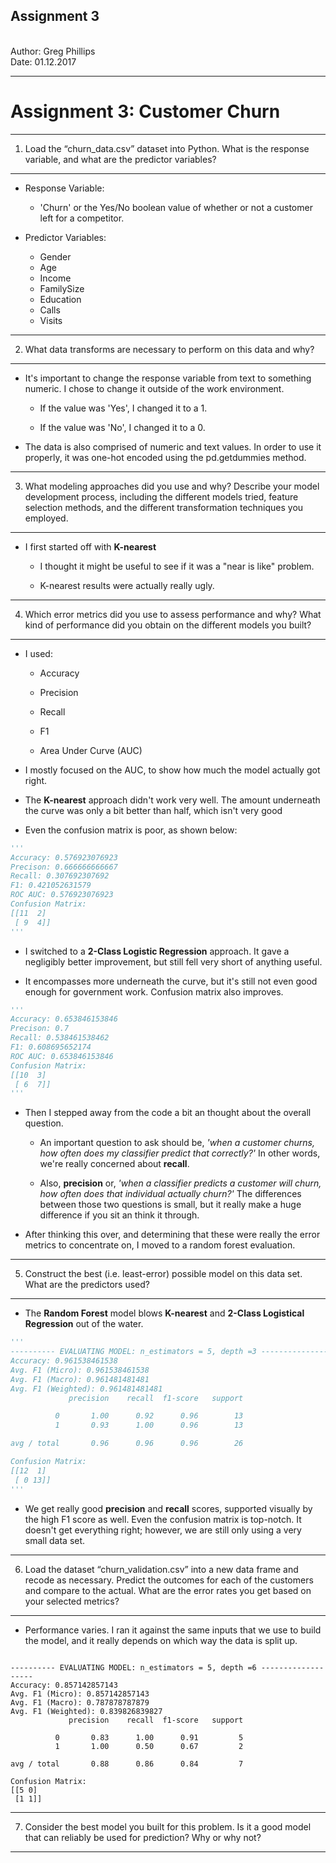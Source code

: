 <h2><b>Assignment 3</b></h2>
<br>
Author: Greg Phillips</br>   
Date:   01.12.2017
<hr>

Assignment 3: Customer Churn
==============================================

<hr>

1) Load the “churn_data.csv” dataset into Python. What is the response variable, and what are the predictor variables?
-----------------------------------------------------------------------------------------------------------

+ Response Variable: 
	
	+ 'Churn' or the Yes/No boolean value of whether or not a customer left for a competitor. 

+ Predictor Variables:

	+ Gender
	+ Age
	+ Income
	+ FamilySize
	+ Education
	+ Calls
	+ Visits

<hr>

2) What data transforms are necessary to perform on this data and why?
----------------------------------------------------------------------

+ It's important to change the response variable from text to something numeric. I chose to change it outside of the work environment. 

	+ If the value was 'Yes', I changed it to a 1. 

	+ If the value was 'No', I changed it to a 0.

+ The data is also comprised of numeric and text values. In order to use it properly, it was one-hot encoded using the pd.getdummies method. 

<hr>

3) What modeling approaches did you use and why? Describe your model development process, including the different models tried, feature selection methods, and the different transformation techniques you employed. 
--------------------------------------------------------------------------------------------------------

+ I first started off with <b>K-nearest</b>

	+ I thought it might be useful to see if it was a "near is like" problem. 

	+ K-nearest results were actually really ugly.

<hr> 

4) Which error metrics did you use to assess performance and why? What kind of performance did you obtain
on the different models you built?
--------------------------------------------------------------------------------------------------------

+ I used:

	+ Accuracy

	+ Precision

	+ Recall

	+ F1

	+ Area Under Curve (AUC)

+ I mostly focused on the AUC, to show how much the model actually got right. 

+ The <b>K-nearest</b> approach didn't work very well. The amount underneath the curve was only a bit better than half, which isn't very good

+ Even the confusion matrix is poor, as shown below:


```python
'''
Accuracy: 0.576923076923
Precison: 0.666666666667
Recall: 0.307692307692
F1: 0.421052631579
ROC AUC: 0.576923076923
Confusion Matrix:
[[11  2]
 [ 9  4]]
'''
```


+ I switched to a <b>2-Class Logistic Regression</b> approach. It gave a negligibly better improvement, but still fell very short of anything useful. 

+ It encompasses more underneath the curve, but it's still not even good enough for government work. Confusion matrix also improves. 

```python
'''
Accuracy: 0.653846153846
Precison: 0.7
Recall: 0.538461538462
F1: 0.608695652174
ROC AUC: 0.653846153846
Confusion Matrix:
[[10  3]
 [ 6  7]]
'''
```

+ Then I stepped away from the code a bit an thought about the overall question. 

	+ An important question to ask should be, <i>'when a customer churns, how often does my classifier predict that correctly?'</i> In other words, we're really concerned about <b>recall</b>. 

	+ Also, <b>precision</b> or, <i>'when a classifier predicts a customer will churn, how often does that individual actually churn?'</i> The differences between those two questions is small, but it really make a huge difference if you sit an think it through. 

+ After thinking this over, and determining that these were really the error metrics to concentrate on, I moved to a random forest evaluation. 

<hr>

5) Construct the best (i.e. least-error) possible model on this data set. What are the predictors used?
-------------------------------------------------------------------------------------------------------

+ The <b>Random Forest</b> model blows <b>K-nearest</b> and <b>2-Class Logistical Regression</b> out of the water. 

```python
'''
---------- EVALUATING MODEL: n_estimators = 5, depth =3 -------------------
Accuracy: 0.961538461538
Avg. F1 (Micro): 0.961538461538
Avg. F1 (Macro): 0.961481481481
Avg. F1 (Weighted): 0.961481481481
             precision    recall  f1-score   support

          0       1.00      0.92      0.96        13
          1       0.93      1.00      0.96        13

avg / total       0.96      0.96      0.96        26

Confusion Matrix:
[[12  1]
 [ 0 13]]
'''

```

+ We get really good <b>precision</b> and <b>recall</b> scores, supported visually by the high F1 score as well. Even the confusion matrix is top-notch. It doesn't get everything right; however, we are still only using a very small data set. 

<hr>

6) Load the dataset “churn_validation.csv” into a new data frame and recode as necessary. Predict the
outcomes for each of the customers and compare to the actual. What are the error rates you get based on
your selected metrics?
-------------------------------------------------------------------------------------------------------

+ Performance varies. I ran it against the same inputs that we use to build the model, and it really depends on which way the data is split up. 

```pyhon

---------- EVALUATING MODEL: n_estimators = 5, depth =6 -------------------
Accuracy: 0.857142857143
Avg. F1 (Micro): 0.857142857143
Avg. F1 (Macro): 0.787878787879
Avg. F1 (Weighted): 0.839826839827
             precision    recall  f1-score   support

          0       0.83      1.00      0.91         5
          1       1.00      0.50      0.67         2

avg / total       0.88      0.86      0.84         7

Confusion Matrix:
[[5 0]
 [1 1]]
```

<hr>

7) Consider the best model you built for this problem. Is it a good model that can reliably be used for
prediction? Why or why not?
-------------------------------------------------------------------------------------------------------